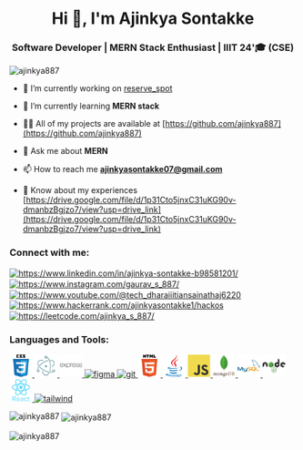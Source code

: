 <h1 align="center">Hi 👋, I'm Ajinkya Sontakke</h1>
<h3 align="center">Software Developer | MERN Stack Enthusiast | IIIT 24'🎓 (CSE)</h3>

<p align="left"> <img src="https://komarev.com/ghpvc/?username=ajinkya887&label=Profile%20views&color=0e75b6&style=flat" alt="ajinkya887" /> </p>

- 🔭 I’m currently working on [reserve_spot](https://github.com/ajinkya887/reserve_spot)

- 🌱 I’m currently learning **MERN stack**

- 👨‍💻 All of my projects are available at [https://github.com/ajinkya887](https://github.com/ajinkya887)

- 💬 Ask me about **MERN**

- 📫 How to reach me **ajinkyasontakke07@gmail.com**

- 📄 Know about my experiences [https://drive.google.com/file/d/1p31Cto5jnxC31uKG90v-dmanbzBgjzo7/view?usp=drive_link](https://drive.google.com/file/d/1p31Cto5jnxC31uKG90v-dmanbzBgjzo7/view?usp=drive_link)

<h3 align="left">Connect with me:</h3>
<p align="left">
<a href="https://linkedin.com/in/https://www.linkedin.com/in/ajinkya-sontakke-b98581201/" target="blank"><img align="center" src="https://raw.githubusercontent.com/rahuldkjain/github-profile-readme-generator/master/src/images/icons/Social/linked-in-alt.svg" alt="https://www.linkedin.com/in/ajinkya-sontakke-b98581201/" height="30" width="40" /></a>
<a href="https://instagram.com/https://www.instagram.com/gaurav_s_887/" target="blank"><img align="center" src="https://raw.githubusercontent.com/rahuldkjain/github-profile-readme-generator/master/src/images/icons/Social/instagram.svg" alt="https://www.instagram.com/gaurav_s_887/" height="30" width="40" /></a>
<a href="https://www.youtube.com/c/https://www.youtube.com/@tech_dharaiiitiansainathaj6220" target="blank"><img align="center" src="https://raw.githubusercontent.com/rahuldkjain/github-profile-readme-generator/master/src/images/icons/Social/youtube.svg" alt="https://www.youtube.com/@tech_dharaiiitiansainathaj6220" height="30" width="40" /></a>
<a href="https://www.hackerrank.com/https://www.hackerrank.com/ajinkyasontakke1/hackos" target="blank"><img align="center" src="https://raw.githubusercontent.com/rahuldkjain/github-profile-readme-generator/master/src/images/icons/Social/hackerrank.svg" alt="https://www.hackerrank.com/ajinkyasontakke1/hackos" height="30" width="40" /></a>
<a href="https://www.leetcode.com/https://leetcode.com/ajinkya_s_887/" target="blank"><img align="center" src="https://raw.githubusercontent.com/rahuldkjain/github-profile-readme-generator/master/src/images/icons/Social/leet-code.svg" alt="https://leetcode.com/ajinkya_s_887/" height="30" width="40" /></a>
</p>

<h3 align="left">Languages and Tools:</h3>
<p align="left"> <a href="https://www.w3schools.com/css/" target="_blank" rel="noreferrer"> <img src="https://raw.githubusercontent.com/devicons/devicon/master/icons/css3/css3-original-wordmark.svg" alt="css3" width="40" height="40"/> </a> <a href="https://www.electronjs.org" target="_blank" rel="noreferrer"> <img src="https://raw.githubusercontent.com/devicons/devicon/master/icons/electron/electron-original.svg" alt="electron" width="40" height="40"/> </a> <a href="https://expressjs.com" target="_blank" rel="noreferrer"> <img src="https://raw.githubusercontent.com/devicons/devicon/master/icons/express/express-original-wordmark.svg" alt="express" width="40" height="40"/> </a> <a href="https://www.figma.com/" target="_blank" rel="noreferrer"> <img src="https://www.vectorlogo.zone/logos/figma/figma-icon.svg" alt="figma" width="40" height="40"/> </a> <a href="https://git-scm.com/" target="_blank" rel="noreferrer"> <img src="https://www.vectorlogo.zone/logos/git-scm/git-scm-icon.svg" alt="git" width="40" height="40"/> </a> <a href="https://www.w3.org/html/" target="_blank" rel="noreferrer"> <img src="https://raw.githubusercontent.com/devicons/devicon/master/icons/html5/html5-original-wordmark.svg" alt="html5" width="40" height="40"/> </a> <a href="https://www.java.com" target="_blank" rel="noreferrer"> <img src="https://raw.githubusercontent.com/devicons/devicon/master/icons/java/java-original.svg" alt="java" width="40" height="40"/> </a> <a href="https://developer.mozilla.org/en-US/docs/Web/JavaScript" target="_blank" rel="noreferrer"> <img src="https://raw.githubusercontent.com/devicons/devicon/master/icons/javascript/javascript-original.svg" alt="javascript" width="40" height="40"/> </a> <a href="https://www.mongodb.com/" target="_blank" rel="noreferrer"> <img src="https://raw.githubusercontent.com/devicons/devicon/master/icons/mongodb/mongodb-original-wordmark.svg" alt="mongodb" width="40" height="40"/> </a> <a href="https://www.mysql.com/" target="_blank" rel="noreferrer"> <img src="https://raw.githubusercontent.com/devicons/devicon/master/icons/mysql/mysql-original-wordmark.svg" alt="mysql" width="40" height="40"/> </a> <a href="https://nodejs.org" target="_blank" rel="noreferrer"> <img src="https://raw.githubusercontent.com/devicons/devicon/master/icons/nodejs/nodejs-original-wordmark.svg" alt="nodejs" width="40" height="40"/> </a> <a href="https://reactjs.org/" target="_blank" rel="noreferrer"> <img src="https://raw.githubusercontent.com/devicons/devicon/master/icons/react/react-original-wordmark.svg" alt="react" width="40" height="40"/> </a> <a href="https://tailwindcss.com/" target="_blank" rel="noreferrer"> <img src="https://www.vectorlogo.zone/logos/tailwindcss/tailwindcss-icon.svg" alt="tailwind" width="40" height="40"/> </a> </p>

<p><img align="left" src="https://github-readme-stats.vercel.app/api/top-langs?username=ajinkya887&show_icons=true&locale=en&layout=compact" alt="ajinkya887" /></p>

<p>&nbsp;<img align="center" src="https://github-readme-stats.vercel.app/api?username=ajinkya887&show_icons=true&locale=en" alt="ajinkya887" /></p>

<p><img align="center" src="https://github-readme-streak-stats.herokuapp.com/?user=ajinkya887&" alt="ajinkya887" /></p>
